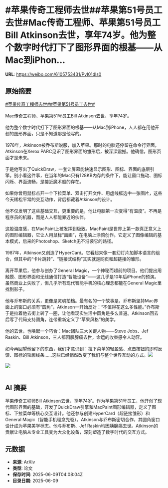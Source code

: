 # #苹果传奇工程师去世##苹果第51号员工去世#Mac传奇工程师、苹果第51号员工Bill Atkinson去世，享年74岁。他为整个数字时代打下了图形界面的根基——从Mac到iPhon...

**URL**: https://weibo.com/6105753431/PvI01dls0

## 原始摘要

<a href="https://m.weibo.cn/search?containerid=231522type%3D1%26t%3D10%26q%3D%23%E8%8B%B9%E6%9E%9C%E4%BC%A0%E5%A5%87%E5%B7%A5%E7%A8%8B%E5%B8%88%E5%8E%BB%E4%B8%96%23&amp;extparam=%23%E8%8B%B9%E6%9E%9C%E4%BC%A0%E5%A5%87%E5%B7%A5%E7%A8%8B%E5%B8%88%E5%8E%BB%E4%B8%96%23" data-hide=""><span class="surl-text">#苹果传奇工程师去世#</span></a><a href="https://m.weibo.cn/search?containerid=231522type%3D1%26t%3D10%26q%3D%23%E8%8B%B9%E6%9E%9C%E7%AC%AC51%E5%8F%B7%E5%91%98%E5%B7%A5%E5%8E%BB%E4%B8%96%23&amp;extparam=%23%E8%8B%B9%E6%9E%9C%E7%AC%AC51%E5%8F%B7%E5%91%98%E5%B7%A5%E5%8E%BB%E4%B8%96%23" data-hide=""><span class="surl-text">#苹果第51号员工去世#</span></a><br><br>Mac传奇工程师、苹果第51号员工Bill Atkinson去世，享年74岁。<br><br>他为整个数字时代打下了图形界面的根基——从Mac到iPhone，人人都在用他开创的图形界面，只是不知道那是他写的。<br><br>1978年，Atkinson被乔布斯说服，加入苹果。那时的电脑还停留在命令行界面，Atkinson在Xerox PARC见识了图形界面的雏形后，被深深震撼。他确信，图形页面才是未来。<br><br>于是他写出了QuickDraw，一套让屏幕能快速显示图形、图标、界面的底层引擎。别小看这件事，在当年的Mac只有128KB内存的条件下，能让窗口拖动、图标闪烁、界面流畅，是接近魔术般的存在。<br><br>如果你曾用鼠标点开一个下拉菜单、双击打开文件、用虚线框选中一张图片，这些今天稀松平常的交互动作，背后都藏着Atkinson的设计。<br><br>他不仅发明了这些基础交互，更重要的是，他让电脑第一次变得“有温度”。不再是程序员的机器，而是人人都能靠近的伙伴。<br><br>这股温度感，在MacPaint上被发挥到极致。MacPaint是世界上第一款真正意义上的图形编辑器，它让人用鼠标“画画”，在电脑上涂鸦创作。它定义了图像编辑的基本模式，后来的Photoshop、Sketch无不沿袭它的路径。<br><br>1987年，Atkinson又创造了HyperCard。它看起来像一套幻灯片加脚本语言的组合，但其中的“卡片跳转”、“链接式结构”其实就是网页和超链接的雏形。<br><br>离开苹果后，他参与创办了General Magic，一个神秘而超前的项目。他们提出用触摸、图形界面和无线通信打造“智能设备”——这几乎是10年后iPhone的预演。虽然商业上失败了，但几乎所有现代智能手机的核心理念都能在General Magic里找到影子。<br><br>他与乔布斯的关系，更像是灵魂拍档。最有名的一个故事是，乔布斯坚持Mac界面上的窗口必须有“圆角”，Atkinson一开始反对：“不值得花这么多性能。”乔布斯于是拉着他去街上转了一圈，让他看现实生活中圆角是多么普遍。Atkinson回去后写了代码支持圆角，连带重新定义了“苹果风格”的美学。<br><br>他的去世，也唤起一个巧合：Mac团队三大关键人物——Steve Jobs、Jef Raskin、Bill Atkinson，三人都因胰腺癌去世，命运的收束感令人动容。<br><br>如今再回望他留下的东西，我们才意识到：拉下菜单的轻盈感、点击按钮的即时反馈、图标的轮廓线条……这些已经悄然改变了我们与整个世界互动的方式。<img style="" src="https://tvax1.sinaimg.cn/large/006Fd7o3gy1i28vgt3azbj31e01dzb2a.jpg" referrerpolicy="no-referrer"><br><br><img style="" src="https://tvax1.sinaimg.cn/large/006Fd7o3gy1i28vgs6d2qj30xc0p078l.jpg" referrerpolicy="no-referrer"><br><br>

## AI 摘要

苹果传奇工程师Bill Atkinson去世，享年74岁。作为苹果第51号员工，他开创了现代图形界面的基础，开发了QuickDraw引擎和MacPaint图形编辑器，定义了图标、下拉菜单等核心交互设计。他还参与创建HyperCard（超链接雏形）和General Magic（智能手机理念先驱）。Atkinson与乔布斯密切合作，其圆角窗口设计成为苹果美学标志。他与乔布斯、Jef Raskin均因胰腺癌去世。Atkinson的贡献让电脑从专业工具变为大众化设备，深刻塑造了数字时代的交互方式。

## 元数据

- **来源**: ArXiv
- **类型**: 论文
- **保存时间**: 2025-06-09T04:08:04Z
- **目录日期**: 2025-06-09

